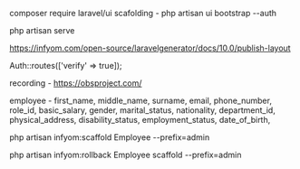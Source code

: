 composer require laravel/ui
scafolding - php artisan ui bootstrap --auth

php artisan serve

https://infyom.com/open-source/laravelgenerator/docs/10.0/publish-layout

Auth::routes(['verify' => true]);

<script src="https://code.jquery.com/jquery-3.6.0.min.js"></script>

recording - https://obsproject.com/

employee - first_name, middle_name, surname, email, phone_number, role_id, basic_salary, gender, marital_status, nationality, department_id, physical_address, disability_status, employment_status, date_of_birth,


php artisan infyom:scaffold Employee --prefix=admin

php artisan infyom:rollback Employee scaffold --prefix=admin